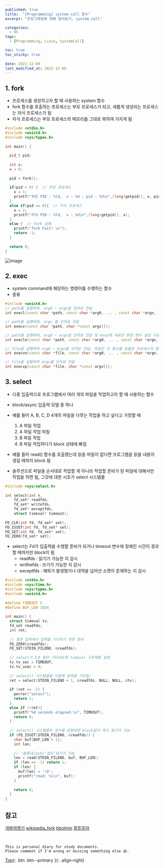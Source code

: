 ```yaml
---
published: true
title:  "[Programming] system call 함수"
excerpt: "프로그래밍에 대해 알아보기, system_call"

categories:
  - OS
tags:
  - [Programming, Linux, SystemCall]

toc: true
toc_sticky: true
 
date: 2022-12-09
last_modified_at: 2022-12-09
---
```


## 1. fork
- 프로세스를 생성하고자 할 때 사용하는 system 함수
- fork 함수를 호출하는 프로세스는 부모 프로세스가 되고, 새롭게 생성되는 프로세스는 자식 프로세스가 됨
- 자식 프로세스는 부모 프로세스의 메모리를 그대로 복하여 가지게 됨

```cpp
#include <stdio.h>
#include <unistd.h>
#include <sys/types.h>
 
int main() {
     
  pid_t pid;
    
  int x;
  x = 0;
    
  pid = fork();
    
  if(pid > 0) {  // 부모 프로세스
    x = 1;
    printf("부모 PID : %ld,  x : %d , pid : %d\n",(long)getpid(), x, pid);
  }
  else if(pid == 0){  // 자식 프로세스
    x = 2;
    printf("자식 PID : %ld,  x : %d\n",(long)getpid(), x);
  }
  else {  // fork 실패
    printf("fork Fail! \n");
    return -1;
  }
    
  return 0;
}
```

![image](https://user-images.githubusercontent.com/23397039/206148626-cca2d581-d08a-4268-8525-ed9e11360707.png)

## 2. exec
- system command에 해당하는 명령어를 수행하는 함수
- 종류

```cpp
#include <unistd.h>
// path를 실행하며, arg0 ~ argn을 인자로 전달
int execl(const char *path, const char *arg0, ... , const char *argn, (char *)0); 

// path를 실행하며, argv 를 인자로 전달
int execv(const char *path, char *const argv[]);                                 

// path를 실행하며, arg0 ~ argn을 인자로 전달 및 envp에 새로운 환경 변수 설정 가능
int execle(const char *path, const char *arg0, ... , const char *argn, (char *)0, char *const envp[]);

// file을 실행하며 arg0 ~ argn을 인자로 전달, 파일은 이 함수를 호출한 프로세스의 환경 변수 PATH에 정의된 경로를 찾음
int execve(const char *file, const char *arg0, ... , const char *argn, (char *)0);

// file을 실행하며 argv를 인자로 전달
int execvp(const char *file, char *const argv[]);
```

## 3. select
- 다중 입출력으로 프로그램에서 여러 개의 파일을 작업하고자 할 때 사용하는 함수
- block/async 입출력 모델 중 하나

- 예를 들어 A, B, C, D 4개의 파일을 다루는 작업을 하고 싶다고 가정할 때
  1. A 파일 작업
  2. A 파일 작업 마침
  3. B 파일 작업
  4. B 파일 작업하다가 block 상태에 빠짐

- 예를 들어 read() 함수를 호출했는데 읽을 파일이 없다면 프로그램을 읽을 내용이 생길 때까지 block 됨
- 솔루션으로 파일을 순서대로 작업할 게 아니라 작업할 준비가 된 파일에 대해서만 작업을 하면 됨, 그것에 대한 시초가 select 시스템콜

```cpp
#include <sys/select.h>
 
int select(int n,
    fd_set* readfds,
    fd_set* writefds,
    fd_set* exceptfds,
    struct timeval* timeout);
    
FD_CLR(int fd, fd_set* set);
FD_ISSET(int fd, fd_set* set);
FD_SET(int fd, fd_set* set);
FD_ZERO(fd_set* set);
```

- select는 Fd가 입출력을 수행할 준비가 되거나 timeout 변수에 정해진 시간이 경과할 때까지만 block이 됨
  - readfds   : 읽기가 가능한 지 감시
  - writhefds : 쓰기가 가능한 지 감시
  - exceptfds : 예외가 발생했거나 대역을 넘어선 소켓이 존재하는 지 감시

```cpp
#include <stdio.h>
#include <sys/time.h>
#include <sys/types.h>
#include <unistd.h>
 
#define TIMEOUT 5
#define BUF_LEN 1024
 
int main() {
  struct timeval tv;
  fd_set readfds;
  int ret;
  
  // 표준 입력에서 입력을 기다리기 위한 준비
  FD_ZERO(&readfds);
  FD_SET(STDIN_FILENO, &readfds);
  
  // select가 5초 동안 기다리도록 timeval 구조체를 설정
  tv.tv_sec = TIMEOUT;
  tv.tv_usec = 0;
  
  // select() 시스템콜을 이용해 입력을 기다림.
  ret = select(STDIN_FILENO + 1, &readfds, NULL, NULL, &tv);
  
  if (ret == -1) {
    perror("select");
    return 1;
  }
  else if (!ret){
    printf("%d seconds elapsed.\n", TIMEOUT);
    return 0;
  }
  
  // select() 시스템콜이 정수를 반환하면 block없이 즉시 읽기가 가능
  if (FD_ISSET(STDIN_FILENO, &readfds)) {
    char buf[BUF_LEN + 1];
    int len;
    
    // '블록(block)'없이 읽기가 가능
    len = read(STDIN_FILENO, buf, BUF_LEN);
    if (len == -1) return 1;
    if (len) {
      buf[len] = '\0';
      printf("read: %s\n", buf);
    }
    
    return 0;
  }
}
```

## 참고
[개발여행기](https://codetravel.tistory.com/23)
[wikipedia_fork](https://en.wikipedia.org/wiki/Fork_(system_call))
[bbolmin](https://bbolmin.tistory.com/35)
[팡투루야](https://pangtrue.tistory.com/31)

<br>

    This is personal diary for study documents.
    Please comment if I'm wrong or missing something else 😄. 

[Top](#){: .btn .btn--primary }{: .align-right}